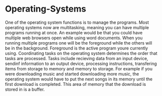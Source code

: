 # Operating-Systems
One of the operating system functions is to manage the programs.  Most operating systems now are multitasking, meaning you can have multiple programs running at once. An example would be that you could have multiple web browsers open while using word documents.  When you running multiple programs one will be the foreground while the others will be in the background.  Foreground is the active program youre currently using.
Coordinating tasks on the operating system determines the order that tasks are processed. Tasks include recieving data from an input device, sendinf information to an output device, processing instructions, transfering items from storage to memory and memory to storage.  For example if you were downloading music and started downloading more music, the operating system would have to put the next songs in its memory until the first download is completed.  This area of memory that the download is stored in is a buffer.
